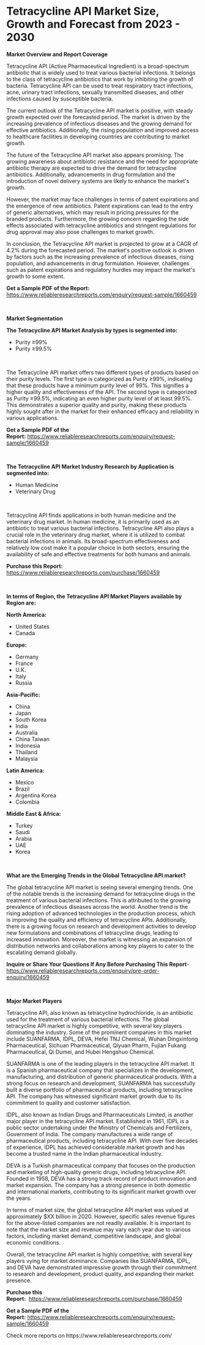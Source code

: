 <p><h1>Tetracycline API Market Size, Growth and Forecast from 2023 - 2030</h1></p><p><strong>Market Overview and Report Coverage</strong></p>
<p><p>Tetracycline API (Active Pharmaceutical Ingredient) is a broad-spectrum antibiotic that is widely used to treat various bacterial infections. It belongs to the class of tetracycline antibiotics that work by inhibiting the growth of bacteria. Tetracycline API can be used to treat respiratory tract infections, acne, urinary tract infections, sexually transmitted diseases, and other infections caused by susceptible bacteria.</p><p>The current outlook of the Tetracycline API market is positive, with steady growth expected over the forecasted period. The market is driven by the increasing prevalence of infectious diseases and the growing demand for effective antibiotics. Additionally, the rising population and improved access to healthcare facilities in developing countries are contributing to market growth.</p><p>The future of the Tetracycline API market also appears promising. The growing awareness about antibiotic resistance and the need for appropriate antibiotic therapy are expected to drive the demand for tetracycline antibiotics. Additionally, advancements in drug formulation and the introduction of novel delivery systems are likely to enhance the market's growth.</p><p>However, the market may face challenges in terms of patent expirations and the emergence of new antibiotics. Patent expirations can lead to the entry of generic alternatives, which may result in pricing pressures for the branded products. Furthermore, the growing concern regarding the side effects associated with tetracycline antibiotics and stringent regulations for drug approval may also pose challenges to market growth.</p><p>In conclusion, the Tetracycline API market is projected to grow at a CAGR of 4.2% during the forecasted period. The market's positive outlook is driven by factors such as the increasing prevalence of infectious diseases, rising population, and advancements in drug formulation. However, challenges such as patent expirations and regulatory hurdles may impact the market's growth to some extent.</p></p>
<p><strong>Get a Sample PDF of the Report:</strong> <a href="https://www.reliableresearchreports.com/enquiry/request-sample/1660459">https://www.reliableresearchreports.com/enquiry/request-sample/1660459</a></p>
<p>&nbsp;</p>
<p><strong>Market Segmentation</strong></p>
<p><strong>The Tetracycline API Market Analysis by types is segmented into:</strong></p>
<p><ul><li>Purity ≥99%</li><li>Purity ≥99.5%</li></ul></p>
<p>&nbsp;</p>
<p><p>The Tetracycline API market offers two different types of products based on their purity levels. The first type is categorized as Purity ≥99%, indicating that these products have a minimum purity level of 99%. This signifies a higher quality and effectiveness of the API. The second type is categorized as Purity ≥99.5%, indicating an even higher purity level of at least 99.5%. This demonstrates a superior quality and purity, making these products highly sought after in the market for their enhanced efficacy and reliability in various applications.</p></p>
<p><strong>Get a Sample PDF of the Report:</strong>&nbsp;<a href="https://www.reliableresearchreports.com/enquiry/request-sample/1660459">https://www.reliableresearchreports.com/enquiry/request-sample/1660459</a></p>
<p>&nbsp;</p>
<p><strong>The Tetracycline API Market Industry Research by Application is segmented into:</strong></p>
<p><ul><li>Human Medicine</li><li>Veterinary Drug</li></ul></p>
<p>&nbsp;</p>
<p><p>Tetracycline API finds applications in both human medicine and the veterinary drug market. In human medicine, it is primarily used as an antibiotic to treat various bacterial infections. Tetracycline API also plays a crucial role in the veterinary drug market, where it is utilized to combat bacterial infections in animals. Its broad-spectrum effectiveness and relatively low cost make it a popular choice in both sectors, ensuring the availability of safe and effective treatments for both humans and animals.</p></p>
<p><strong>Purchase this Report:</strong>&nbsp; <a href="https://www.reliableresearchreports.com/purchase/1660459">https://www.reliableresearchreports.com/purchase/1660459</a></p>
<p>&nbsp;</p>
<p><strong>In terms of Region, the Tetracycline API Market Players available by Region are:</strong></p>
<p>
    <p> <strong> North America: </strong>
        <ul>
            <li>United States</li>
            <li>Canada</li>
        </ul>
        </p> 
    <p> <strong> Europe: </strong>
        <ul>
            <li>Germany</li>
            <li>France</li>
            <li>U.K.</li>
            <li>Italy</li>
            <li>Russia</li>
        </ul>
        </p> 
    <p> <strong> Asia-Pacific: </strong>
        <ul>
            <li>China</li>
            <li>Japan</li>
            <li>South Korea</li>
            <li>India</li>
            <li>Australia</li>
            <li>China Taiwan</li>
            <li>Indonesia</li>
            <li>Thailand</li>
            <li>Malaysia</li>
        </ul>
        </p> 
    <p> <strong> Latin America: </strong>
        <ul>
            <li>Mexico</li>
            <li>Brazil</li>
            <li>Argentina Korea</li>
            <li>Colombia</li>
        </ul>
        </p> 
    <p> <strong> Middle East & Africa: </strong>
        <ul>
            <li>Turkey</li>
            <li>Saudi</li>
            <li>Arabia</li>
            <li>UAE</li>
            <li>Korea</li>
        </ul>
    </p>
    </p>
<p>&nbsp;</p>
<p><strong>What are the Emerging Trends in the Global Tetracycline API market?</strong></p>
<p><p>The global tetracycline API market is seeing several emerging trends. One of the notable trends is the increasing demand for tetracycline drugs in the treatment of various bacterial infections. This is attributed to the growing prevalence of infectious diseases across the world. Another trend is the rising adoption of advanced technologies in the production process, which is improving the quality and efficiency of tetracycline APIs. Additionally, there is a growing focus on research and development activities to develop new formulations and combinations of tetracycline drugs, leading to increased innovation. Moreover, the market is witnessing an expansion of distribution networks and collaborations among key players to cater to the escalating demand globally.</p></p>
<p><strong>Inquire or Share Your Questions If Any Before Purchasing This Report</strong>- <a href="https://www.reliableresearchreports.com/enquiry/pre-order-enquiry/1660459">https://www.reliableresearchreports.com/enquiry/pre-order-enquiry/1660459</a></p>
<p>&nbsp;</p>
<p><strong>Major Market Players</strong></p>
<p><p>Tetracycline API, also known as tetracycline hydrochloride, is an antibiotic used for the treatment of various bacterial infections. The global tetracycline API market is highly competitive, with several key players dominating the industry. Some of the prominent companies in this market include SUANFARMA, IDPL, DEVA, Hefei TNJ Chemical, Wuhan Dingxintong Pharmaceutical, Sichuan Pharmaceutical, Qiyuan Pharm, Fujian Fukang Pharmaceutical, Qi Dumei, and Hubei Hengshuo Chemical.</p><p>SUANFARMA is one of the leading players in the tetracycline API market. It is a Spanish pharmaceutical company that specializes in the development, manufacturing, and distribution of generic pharmaceutical products. With a strong focus on research and development, SUANFARMA has successfully built a diverse portfolio of pharmaceutical products, including tetracycline API. The company has witnessed significant market growth due to its commitment to quality and customer satisfaction.</p><p>IDPL, also known as Indian Drugs and Pharmaceuticals Limited, is another major player in the tetracycline API market. Established in 1961, IDPL is a public sector undertaking under the Ministry of Chemicals and Fertilizers, Government of India. The company manufactures a wide range of pharmaceutical products, including tetracycline API. With over five decades of experience, IDPL has achieved considerable market growth and has become a trusted name in the Indian pharmaceutical industry.</p><p>DEVA is a Turkish pharmaceutical company that focuses on the production and marketing of high-quality generic drugs, including tetracycline API. Founded in 1958, DEVA has a strong track record of product innovation and market expansion. The company has a strong presence in both domestic and international markets, contributing to its significant market growth over the years.</p><p>In terms of market size, the global tetracycline API market was valued at approximately $XX billion in 2020. However, specific sales revenue figures for the above-listed companies are not readily available. It is important to note that the market size and revenue may vary each year due to various factors, including market demand, competitive landscape, and global economic conditions.</p><p>Overall, the tetracycline API market is highly competitive, with several key players vying for market dominance. Companies like SUANFARMA, IDPL, and DEVA have demonstrated impressive growth through their commitment to research and development, product quality, and expanding their market presence.</p></p>
<p><strong>Purchase this Report:</strong>&nbsp;&nbsp;<a href="https://www.reliableresearchreports.com/purchase/1660459">https://www.reliableresearchreports.com/purchase/1660459</a></p>
<p></p>
<p><strong>Get a Sample PDF of the Report:</strong>&nbsp;<a href="https://www.reliableresearchreports.com/enquiry/request-sample/1660459">https://www.reliableresearchreports.com/enquiry/request-sample/1660459</a></p>
<p>Check more reports on https://www.reliableresearchreports.com/</p>